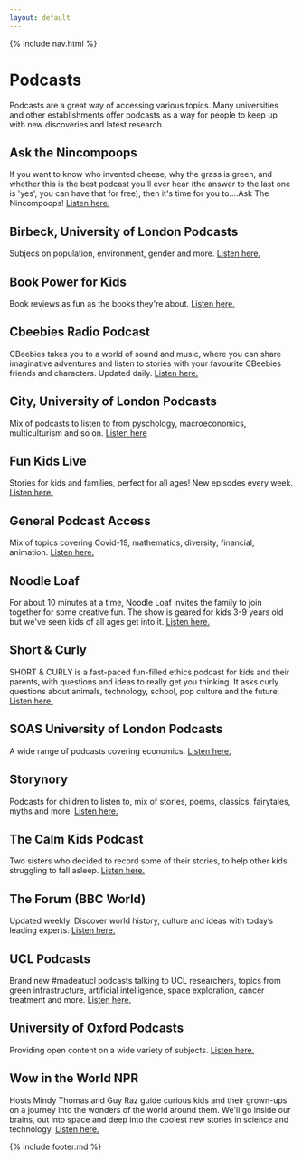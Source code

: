 ```yaml
---
layout: default
---
```


{% include nav.html %}

# Podcasts
Podcasts are a great way of accessing various topics. Many universities and other establishments offer podcasts as a way for people to keep up with new discoveries and latest research.

## Ask the Nincompoops
If you want to know who invented cheese, why the grass is green, and whether this is the best podcast you'll ever hear (the answer to the last one is 'yes', you can have that for free), then it's time for you to....Ask The Nincompoops! [Listen here.](https://play.acast.com/s/nincompoops?fbclid=IwAR0tGPUVNbmAvcvr3k4Mz62pHBkh6DFvjV8SqgFU7lRV2rxGVGz3glc9I-I)

## Birbeck, University of London Podcasts
Subjecs on population, environment, gender and more. [Listen here.](http://www.bbk.ac.uk/bisr/podcasts/podcasts/)

## Book Power for Kids
Book reviews as fun as the books they're about. [Listen here.](https://podcasts.apple.com/us/podcast/book-power-for-kids/id1141688159?fbclid=IwAR0vJSW7Q2j9rNWlt1Bjcb8AbqZhVnHpKdDbtYlEgxL1m3Q0xbZGFvfQ6BI)

## Cbeebies Radio Podcast
CBeebies takes you to a world of sound and music, where you can share imaginative adventures and listen to stories with your favourite CBeebies friends and characters. Updated daily. [Listen here.](https://www.bbc.co.uk/programmes/p02pnn9d/episodes/downloads?fbclid=IwAR0Of_bsjOl5Ez7S4okT-3mvze8YEYFiEUXTtMYUKxPmzcyfLvIi0hvIGGc)

## City, University of London Podcasts
Mix of podcasts to listen to from pyschology, macroeconomics, multiculturism and so on. [Listen here](https://chartable.com/creators/city-university-of-london)

## Fun Kids Live
Stories for kids and families, perfect for all ages! New episodes every week. [Listen here.](https://www.funkidslive.com/podcast/story-quest-stories-for-kids/?fbclid=IwAR3DUMAtO82A0UiEiWjAem2LCqjrPJdMR0ynnBKnZXX7QnOPW6XceQuvcVE#)

## General Podcast Access
Mix of topics covering Covid-19, mathematics, diversity, financial, animation. [Listen here.](https://player.fm/podcasts/university-of-london)

## Noodle Loaf
For about 10 minutes at a time, Noodle Loaf invites the family to join together for some creative fun.
The show is geared for kids 3-9 years old but we've seen kids of all ages get into it. [Listen here.](http://noodleloafshow.com/?fbclid=IwAR2zBTCe02Z8IcFukcssSliKkSP1b1U0-E4GKo9v483uD_AMklQ1vJ309s8)

## Short & Curly
SHORT & CURLY is a fast-paced fun-filled ethics podcast for kids and their parents, with questions and ideas to really get you thinking. It asks curly questions about animals, technology, school, pop culture and the future. [Listen here.](https://www.abc.net.au/radio/programs/shortandcurly/episodes/)

## SOAS University of London Podcasts
A wide range of podcasts covering economics. [Listen here.](https://www.soas.ac.uk/economics/podcasts/)

## Storynory
Podcasts for children to listen to, mix of stories, poems, classics, fairytales, myths and more. [Listen here.](https://www.storynory.com/?fbclid=IwAR32MY28upnZU_dOiK8NTyRWMrOuQyM4gn0g0JHNlCPFsJlQi-5yCFhmM5w)

## The Calm Kids Podcast
Two sisters who decided to record some of their stories, to help other kids struggling to fall asleep. [Listen here.](https://calmkidspodcast.podbean.com/?fbclid=IwAR3mUeAeDWACyiMJEUFT6OY08h9zMGvoquMg54ZUPACg71MQG5xtzyahMnQ)

## The Forum (BBC World)
Updated weekly. Discover world history, culture and ideas with today’s leading experts. [Listen here.](https://www.bbc.co.uk/programmes/p004kln9/episodes/downloads)

## UCL Podcasts
Brand new #madeatucl podcasts talking to UCL researchers, topics from green infrastructure, artificial intelligence, space exploration, cancer treatment and more. [Listen here.](https://www.ucl.ac.uk/made-at-ucl/podcasts)

## University of Oxford Podcasts
Providing open content on a wide variety of subjects. [Listen here.](http://podcasts.ox.ac.uk/series)

## Wow in the World NPR
Hosts Mindy Thomas and Guy Raz guide curious kids and their grown-ups on a journey into the wonders of the world around them. We'll go inside our brains, out into space and deep into the coolest new stories in science and technology. [Listen here.](https://www.npr.org/podcasts/510321/wow-in-the-world?t=1584204078047&fbclid=IwAR3-l_UUg6wHMjMUmEE5UDyqTaOV1Ln9brcZ20X4nrH4c99CjwqjAZa9LCs)


{% include footer.md %}
